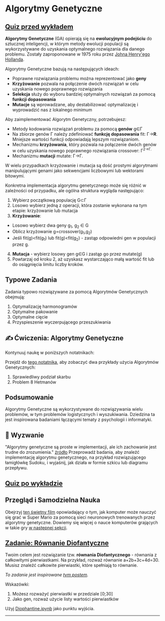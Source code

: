 <!--
CO_OP_TRANSLATOR_METADATA:
{
  "original_hash": "6bbd632dfe6c62e5f66bb51fd78c174a",
  "translation_date": "2025-09-23T13:49:18+00:00",
  "source_file": "lessons/6-Other/21-GeneticAlgorithms/README.md",
  "language_code": "pl"
}
-->
# Algorytmy Genetyczne

## [Quiz przed wykładem](https://ff-quizzes.netlify.app/en/ai/quiz/41)

**Algorytmy Genetyczne** (GA) opierają się na **ewolucyjnym podejściu** do sztucznej inteligencji, w którym metody ewolucji populacji są wykorzystywane do uzyskania optymalnego rozwiązania dla danego problemu. Zostały zaproponowane w 1975 roku przez [Johna Henry'ego Hollanda](https://wikipedia.org/wiki/John_Henry_Holland).

Algorytmy Genetyczne bazują na następujących ideach:

* Poprawne rozwiązania problemu można reprezentować jako **geny**
* **Krzyżowanie** pozwala na połączenie dwóch rozwiązań w celu uzyskania nowego poprawnego rozwiązania
* **Selekcja** służy do wyboru bardziej optymalnych rozwiązań za pomocą **funkcji dopasowania**
* **Mutacje** są wprowadzane, aby destabilizować optymalizację i wyprowadzić nas z lokalnego minimum

Aby zaimplementować Algorytm Genetyczny, potrzebujesz:

 * Metody kodowania rozwiązań problemu za pomocą **genów** g&in;&Gamma;
 * Na zbiorze genów &Gamma; należy zdefiniować **funkcję dopasowania** fit: &Gamma;&rightarrow;**R**. Mniejsze wartości funkcji odpowiadają lepszym rozwiązaniom.
 * Mechanizmu **krzyżowania**, który pozwala na połączenie dwóch genów w celu uzyskania nowego poprawnego rozwiązania crossover: &Gamma;<sup>2</sub>&rightarrow;&Gamma;.
 * Mechanizmu **mutacji** mutate: &Gamma;&rightarrow;&Gamma;.

W wielu przypadkach krzyżowanie i mutacja są dość prostymi algorytmami manipulującymi genami jako sekwencjami liczbowymi lub wektorami bitowymi.

Konkretna implementacja algorytmu genetycznego może się różnić w zależności od przypadku, ale ogólna struktura wygląda następująco:

1. Wybierz początkową populację G&subset;&Gamma;
2. Losowo wybierz jedną z operacji, która zostanie wykonana na tym etapie: krzyżowanie lub mutacja
3. **Krzyżowanie**:
  * Losowo wybierz dwa geny g<sub>1</sub>, g<sub>2</sub> &in; G
  * Oblicz krzyżowanie g=crossover(g<sub>1</sub>,g<sub>2</sub>)
  * Jeśli fit(g)<fit(g<sub>1</sub>) lub fit(g)<fit(g<sub>2</sub>) - zastąp odpowiedni gen w populacji przez g.
4. **Mutacja** - wybierz losowy gen g&in;G i zastąp go przez mutate(g)
5. Powtarzaj od kroku 2, aż uzyskasz wystarczająco małą wartość fit lub do osiągnięcia limitu liczby kroków.

## Typowe Zadania

Zadania typowo rozwiązywane za pomocą Algorytmów Genetycznych obejmują:

1. Optymalizację harmonogramów
1. Optymalne pakowanie
1. Optymalne cięcie
1. Przyspieszenie wyczerpującego przeszukiwania

## ✍️ Ćwiczenia: Algorytmy Genetyczne

Kontynuuj naukę w poniższych notatnikach:

Przejdź do [tego notatnika](Genetic.ipynb), aby zobaczyć dwa przykłady użycia Algorytmów Genetycznych:

1. Sprawiedliwy podział skarbu
1. Problem 8 Hetmanów

## Podsumowanie

Algorytmy Genetyczne są wykorzystywane do rozwiązywania wielu problemów, w tym problemów logistycznych i wyszukiwania. Dziedzina ta jest inspirowana badaniami łączącymi tematy z psychologii i informatyki.

## 🚀 Wyzwanie

"Algorytmy genetyczne są proste w implementacji, ale ich zachowanie jest trudne do zrozumienia." [źródło](https://wikipedia.org/wiki/Genetic_algorithm) Przeprowadź badania, aby znaleźć implementację algorytmu genetycznego, na przykład rozwiązującego łamigłówkę Sudoku, i wyjaśnij, jak działa w formie szkicu lub diagramu przepływu.

## [Quiz po wykładzie](https://ff-quizzes.netlify.app/en/ai/quiz/42)

## Przegląd i Samodzielna Nauka

Obejrzyj [ten świetny film](https://www.youtube.com/watch?v=qv6UVOQ0F44) opowiadający o tym, jak komputer może nauczyć się grać w Super Mario za pomocą sieci neuronowych trenowanych przez algorytmy genetyczne. Dowiemy się więcej o nauce komputerów grających w takie gry [w następnej sekcji](../22-DeepRL/README.md).

## [Zadanie: Równanie Diofantyczne](Diophantine.ipynb)

Twoim celem jest rozwiązanie tzw. **równania Diofantycznego** - równania z całkowitymi pierwiastkami. Na przykład, rozważ równanie a+2b+3c+4d=30. Musisz znaleźć całkowite pierwiastki, które spełniają to równanie.

*To zadanie jest inspirowane [tym postem](https://habr.com/post/128704/).*

Wskazówki:

1. Możesz rozważyć pierwiastki w przedziale [0;30]
1. Jako gen, rozważ użycie listy wartości pierwiastków

Użyj [Diophantine.ipynb](Diophantine.ipynb) jako punktu wyjścia.

---

